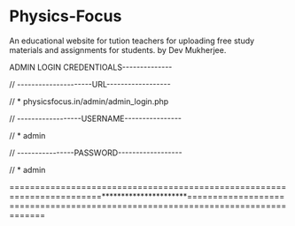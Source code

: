 # Physics-Focus
An educational website for tution teachers for uploading free study materials and assignments for students. by Dev Mukherjee.

ADMIN LOGIN CREDENTIOALS--------------


// ---------------------URL------------------

// *      physicsfocus.in/admin/admin_login.php


// ------------------USERNAME----------------

// *       admin

// ----------------PASSWORD------------------

// *        admin

========================================================================**********************================================================================================
